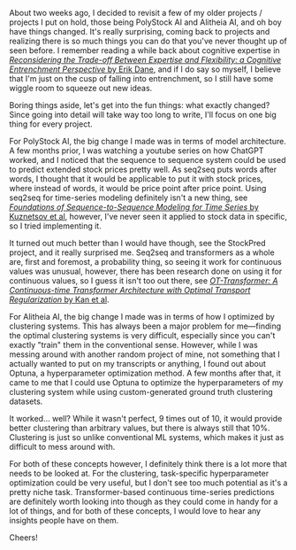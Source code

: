 About two weeks ago, I decided to revisit a few of my older projects / projects I put on hold, those being PolyStock AI and Alitheia AI, and oh boy have things changed. It's really surprising, coming back to projects and realizing there is so much things you can do that you've never thought up of seen before. I remember reading a while back about cognitive expertise in [*Reconsidering the Trade-off Between Expertise and Flexibility: a Cognitive Entrenchment Perspective* by Erik Dane](https://journals.aom.org/doi/full/10.5465/amr.35.4.zok579), and if I do say so myself, I believe that I'm just on the cusp of falling into entrenchment, so I still have some wiggle room to squeeze out new ideas. 

Boring things aside, let's get into the fun things: what exactly changed? Since going into detail will take way too long to write, I'll focus on one big thing for every project.

For PolyStock AI, the big change I made was in terms of model architecture. A few months prior, I was watching a youtube series on how ChatGPT worked, and I noticed that the sequence to sequence system could be used to predict extended stock prices pretty well. As seq2seq puts words after words, I thought that it would be applicable to put it with stock prices, where instead of words, it would be price point after price point. Using seq2seq for time-series modeling definitely isn't a new thing, see [*Foundations of Sequence-to-Sequence Modeling for Time Series* by Kuznetsov et al](https://arxiv.org/abs/1805.03714), however, I've never seen it applied to stock data in specific, so I tried implementing it. 

It turned out much better than I would have though, see the StockPred project, and it really surprised me. Seq2seq and transformers as a whole are, first and foremost, a probability thing, so seeing it work for continuous values was unusual, however, there has been research done on using it for continuous values, so I guess it isn't too out there, see [*OT-Transformer: A Continuous-time Transformer Architecture with Optimal Transport Regularization* by Kan et al](https://arxiv.org/html/2501.18793v1). 

For Alitheia AI, the big change I made was in terms of how I optimized by clustering systems. This has always been a major problem for me—finding the optimal clustering systems is very difficult, especially since you can't exactly "train" them in the conventional sense. However, while I was messing around with another random project of mine, not something that I actually wanted to put on my transcripts or anything, I found out about Optuna, a hyperparameter optimization method. A few months after that, it came to me that I could use Optuna to optimize the hyperparameters of my clustering system while using custom-generated ground truth clustering datasets.

It worked... well? While it wasn't perfect, 9 times out of 10, it would provide better clustering than arbitrary values, but there is always still that 10%. Clustering is just so unlike conventional ML systems, which makes it just as difficult to mess around with. 

For both of these concepts however, I definitely think there is a lot more that needs to be looked at. For the clustering, task-specific hyperparameter optimization could be very useful, but I don't see too much potential as it's a pretty niche task. Transformer-based continuous time-series predictions are definitely worth looking into though as they could come in handy for a lot of things, and for both of these concepts, I would love to hear any insights people have on them.

Cheers!